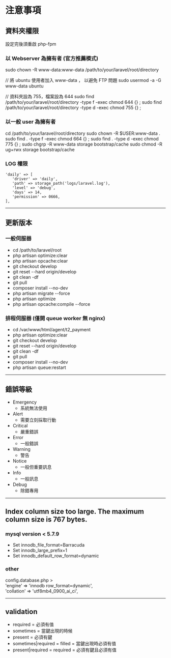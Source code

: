 # 注意事項

## 資料夾權限

設定完後須重啟 php-fpm

### 以 Webserver 為擁有者 (官方推薦模式)

sudo chown -R www-data:www-data /path/to/your/laravel/root/directory

// 將 ubuntu 使用者加入 www-data ， 以避免 FTP 問題
sudo usermod -a -G www-data ubuntu

// 資料夾設為 755，檔案設為 644
sudo find /path/to/your/laravel/root/directory -type f -exec chmod 644 {} \;
sudo find /path/to/your/laravel/root/directory -type d -exec chmod 755 {} \;

### 以一般 user 為擁有者

cd /path/to/your/laravel/root/directory
sudo chown -R $USER:www-data .
sudo find . -type f -exec chmod 664 {} \;
sudo find . -type d -exec chmod 775 {} \;
sudo chgrp -R www-data storage bootstrap/cache
sudo chmod -R ug+rwx storage bootstrap/cache

### LOG 權限

```
'daily' => [
   'driver' => 'daily',
   'path' => storage_path('logs/laravel.log'),
   'level' => 'debug',
   'days' => 14,
   'permission' => 0666,
],
```

---

## 更新版本

### 一般伺服器

* cd /path/to/laravel/root
* php artisan optimize:clear
* php artisan opcache:clear
* git checkout develop
* git reset --hard origin/develop
* git clean -df
* git pull
* composer install --no-dev
* php artisan migrate --force
* php artisan optimize
* php artisan opcache:compile --force

### 排程伺服器 (僅開 queue worker 無 nginx)

* cd /var/www/html/agent/t2_payment
* php artisan optimize:clear
* git checkout develop
* git reset --hard origin/develop
* git clean -df
* git pull
* composer install --no-dev
* php artisan queue:restart

---

## 錯誤等級

* Emergency
  * 系統無法使用
* Alert
  * 需要立刻採取行動
* Critical
  * 嚴重錯誤
* Error
  * 一般錯誤
* Warning
  * 警告
* Notice
  * 一般但重要訊息
* Info
  * 一般訊息
* Debug
  * 除錯專用

---

## Index column size too large. The maximum column size is 767 bytes.

### mysql version < 5.7.9

* Set innodb_file_format=Barracuda
* Set innodb_large_prefix=1
* Set innodb_default_row_format=dynamic

### other

config.database.php >  
'engine' => 'innodb row_format=dynamic',  
'collation' => 'utf8mb4_0900_ai_ci',  

---

## validation

* required = 必須有值
* sometimes = 當鍵出現的時候
* present = 必須有鍵
* sometimes|required = filled = 當鍵出現時必須有值
* present|required = required = 必須有鍵且必須有值


